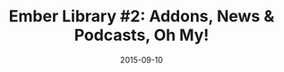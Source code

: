 ---
layout: post
url: http://jhawk.co/ember-library-i
title: "Ember Library #2: Addons, News & Podcasts, Oh My!"
date: 2015-09-10
start_version: "1.8"
---